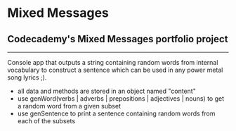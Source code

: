 # Mixed Messages
## Codecademy's Mixed Messages portfolio project

----
Console app that outputs a string containing random words from internal vocabulary to construct a sentence which can be used in any power metal song lyrics ;).

* all data and methods are stored in an object named "content"
* use genWord(verbs | adverbs | prepositions | adjectives | nouns) to get a random word from a given subset
* use genSentence to print a sentence containing random words from each of the subsets